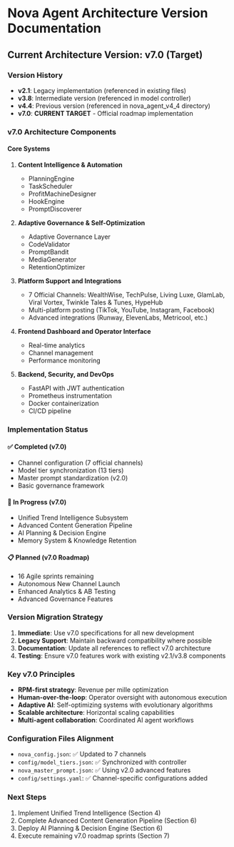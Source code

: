 # Nova Agent Architecture Version Documentation

## Current Architecture Version: v7.0 (Target)

### Version History
- **v2.1**: Legacy implementation (referenced in existing files)
- **v3.8**: Intermediate version (referenced in model controller)
- **v4.4**: Previous version (referenced in nova_agent_v4_4 directory)
- **v7.0**: **CURRENT TARGET** - Official roadmap implementation

### v7.0 Architecture Components

#### Core Systems
1. **Content Intelligence & Automation**
   - PlanningEngine
   - TaskScheduler
   - ProfitMachineDesigner
   - HookEngine
   - PromptDiscoverer

2. **Adaptive Governance & Self-Optimization**
   - Adaptive Governance Layer
   - CodeValidator
   - PromptBandit
   - MediaGenerator
   - RetentionOptimizer

3. **Platform Support and Integrations**
   - 7 Official Channels: WealthWise, TechPulse, Living Luxe, GlamLab, Viral Vortex, Twinkle Tales & Tunes, HypeHub
   - Multi-platform posting (TikTok, YouTube, Instagram, Facebook)
   - Advanced integrations (Runway, ElevenLabs, Metricool, etc.)

4. **Frontend Dashboard and Operator Interface**
   - Real-time analytics
   - Channel management
   - Performance monitoring

5. **Backend, Security, and DevOps**
   - FastAPI with JWT authentication
   - Prometheus instrumentation
   - Docker containerization
   - CI/CD pipeline

### Implementation Status

#### ✅ Completed (v7.0)
- Channel configuration (7 official channels)
- Model tier synchronization (13 tiers)
- Master prompt standardization (v2.0)
- Basic governance framework

#### 🚧 In Progress (v7.0)
- Unified Trend Intelligence Subsystem
- Advanced Content Generation Pipeline
- AI Planning & Decision Engine
- Memory System & Knowledge Retention

#### 📋 Planned (v7.0 Roadmap)
- 16 Agile sprints remaining
- Autonomous New Channel Launch
- Enhanced Analytics & AB Testing
- Advanced Governance Features

### Version Migration Strategy

1. **Immediate**: Use v7.0 specifications for all new development
2. **Legacy Support**: Maintain backward compatibility where possible
3. **Documentation**: Update all references to reflect v7.0 architecture
4. **Testing**: Ensure v7.0 features work with existing v2.1/v3.8 components

### Key v7.0 Principles
- **RPM-first strategy**: Revenue per mille optimization
- **Human-over-the-loop**: Operator oversight with autonomous execution
- **Adaptive AI**: Self-optimizing systems with evolutionary algorithms
- **Scalable architecture**: Horizontal scaling capabilities
- **Multi-agent collaboration**: Coordinated AI agent workflows

### Configuration Files Alignment
- `nova_config.json`: ✅ Updated to 7 channels
- `config/model_tiers.json`: ✅ Synchronized with controller
- `nova_master_prompt.json`: ✅ Using v2.0 advanced features
- `config/settings.yaml`: ✅ Channel-specific configurations added

### Next Steps
1. Implement Unified Trend Intelligence (Section 4)
2. Complete Advanced Content Generation Pipeline (Section 6)
3. Deploy AI Planning & Decision Engine (Section 6)
4. Execute remaining v7.0 roadmap sprints (Section 7)

